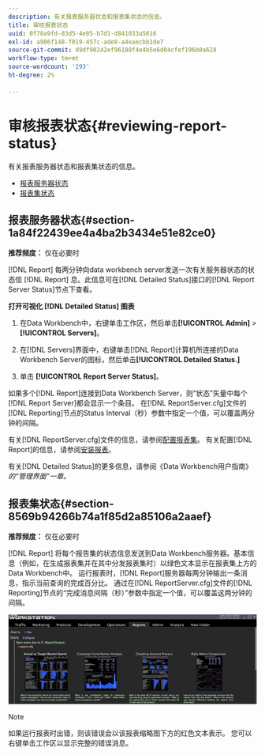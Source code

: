 ```yaml
---
description: 有关报表服务器状态和报表集状态的信息。
title: 审核报表状态
uuid: 0f78a9fd-83d5-4e05-b7d1-d841033a5616
exl-id: a986f148-f019-457c-ade8-a4eaecbb1de7
source-git-commit: d9df90242ef96188f4e4b5e6d04cfef196b0a628
workflow-type: tm+mt
source-wordcount: '293'
ht-degree: 2%

---
```


# 审核报表状态{#reviewing-report-status}

有关报表服务器状态和报表集状态的信息。

* [报表服务器状态](../../../home/c-rpt-oview/c-admin-rpt/c-rev-rpt-st.md#section-1a84f22439ee4a4ba2b3434e51e82ce0)
* [报表集状态](../../../home/c-rpt-oview/c-admin-rpt/c-rev-rpt-st.md#section-8569b94266b74a1f85d2a85106a2aaef)

## 报表服务器状态{#section-1a84f22439ee4a4ba2b3434e51e82ce0}

**推荐频度：** 仅在必要时

[!DNL Report] 每两分钟向data workbench server发送一次有关服务器状态的状态信 [!DNL Report] 息。此信息可在[!DNL Detailed Status]接口的[!DNL Report Server Status]节点下查看。

**打开可视化 [!DNL Detailed Status] 图表**

1. 在Data Workbench中，右键单击工作区，然后单击&#x200B;**[!UICONTROL Admin]** > **[!UICONTROL Servers]**。

1. 在[!DNL Servers]界面中，右键单击[!DNL Report]计算机所连接的Data Workbench Server的图标，然后单击&#x200B;**[!UICONTROL Detailed Status.]**

1. 单击 **[!UICONTROL Report Server Status]**。

如果多个[!DNL Report]连接到Data Workbench Server，则“状态”矢量中每个[!DNL Report Server]都会显示一个条目。 在[!DNL ReportServer.cfg]文件的[!DNL Reporting]节点的Status Interval（秒）参数中指定一个值，可以覆盖两分钟的间隔。

有关[!DNL ReportServer.cfg]文件的信息，请参阅[配置报表集](../../../home/c-rpt-oview/c-work-rpt-sets/t-create-rpt-set/t-config-rpt-set/t-config-rpt-set.md#task-cfb2fd0c28bc48c2acdd582fe0d670d0)。 有关配置[!DNL Report]的信息，请参阅[安装报表](../../../home/c-rpt-oview/c-inst-rpt/c-inst-rpt.md#concept-3b8696a5b7f04ebfaafec7ff55890d91)。

有关[!DNL Detailed Status]的更多信息，请参阅《Data Workbench用户指南》*的“管理界面”一章。*

## 报表集状态{#section-8569b94266b74a1f85d2a85106a2aaef}

**推荐频度：** 仅在必要时

[!DNL Report] 将每个报告集的状态信息发送到Data Workbench服务器。基本信息（例如，在生成报表集并在其中分发报表集时）以绿色文本显示在报表集上方的Data Workbench中。 运行报表时，[!DNL Report]服务器每两分钟输出一条消息，指示当前查询的完成百分比。 通过在[!DNL ReportServer.cfg]文件的[!DNL Reporting]节点的“完成消息间隔（秒）”参数中指定一个值，可以覆盖这两分钟的间隔。

![](assets/report_status.png)

>[!NOTE]
>
>如果运行报表时出错，则该错误会以该报表缩略图下方的红色文本表示。 您可以右键单击工作区以显示完整的错误消息。
